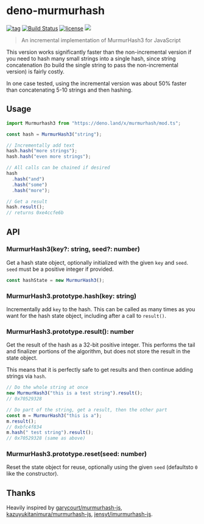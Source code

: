 # deno-murmurhash

[![tag](https://img.shields.io/github/release/justjavac/deno-murmurhash)](https://github.com/justjavac/deno-murmurhash/releases)
[![Build Status](https://github.com/justjavac/deno-murmurhash/workflows/ci/badge.svg?branch=master)](https://github.com/justjavac/deno-murmurhash/actions)
[![license](https://img.shields.io/github/license/justjavac/deno-murmurhash)](https://github.com/justjavac/deno-murmurhash/blob/master/LICENSE)
[![](https://img.shields.io/badge/deno-v0.40.0-green.svg)](https://github.com/denoland/deno)

> An incremental implementation of MurmurHash3 for JavaScript

This version works significantly faster than the non-incremental version if you
need to hash many small strings into a single hash,
since string concatenation (to build the single string to pass the non-incremental version)
is fairly costly.

In one case tested, using the incremental version was about 50% faster
than concatenating 5-10 strings and then hashing.

## Usage

```ts
import Murmurhash3 from "https://deno.land/x/murmurhash/mod.ts";

const hash = MurmurHash3("string");

// Incrementally add text
hash.hash("more strings");
hash.hash("even more strings");

// All calls can be chained if desired
hash
  .hash("and")
  .hash("some")
  .hash("more");

// Get a result
hash.result();
// returns 0xe4ccfe6b
```

## API

### MurmurHash3(key?: string, seed?: number)

Get a hash state object, optionally initialized with the given `key` and `seed`.
`seed` must be a positive integer if provided.

```ts
const hashState = new MurmurHash3();
```

### MurmurHash3.prototype.hash(key: string)

Incrementally add `key` to the hash.
This can be called as many times as you want for the hash state object,
including after a call to `result()`.

### MurmurHash3.prototype.result(): number

Get the result of the hash as a 32-bit positive integer.
This performs the tail and finalizer portions of the algorithm,
but does not store the result in the state object.

This means that it is perfectly safe to get results and then continue adding strings via `hash`.

```ts
// Do the whole string at once
new MurmurHash3("this is a test string").result();
// 0x70529328

// Do part of the string, get a result, then the other part
const m = MurmurHash3("this is a");
m.result();
// 0xbfc4f834
m.hash(" test string").result();
// 0x70529328 (same as above)
```

### MurmurHash3.prototype.reset(seed: number)

Reset the state object for reuse, optionally using the given `seed`
(defaultsto `0` like the constructor).

## Thanks

Heavily inspired by [garycourt/murmurhash-js](https://github.com/garycourt/murmurhash-js),
[kazuyukitanimura/murmurhash-js](https://github.com/kazuyukitanimura/murmurhash-js),
[jensyt/imurmurhash-js](https://github.com/jensyt/imurmurhash-js).
